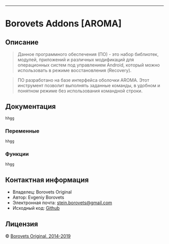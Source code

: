 ***

# Borovets Addons [AROMA]

## Описание

> Данное программного обеспечения (ПО) - это набор библиотек, модулей, приложений и различных модификаций для операционных систем под управлением Android, который можно использовать в режиме восстановления (Recovery).

> ПО разработано на базе интерфейса оболочки AROMA. Этот инструмент позволит выполнять заданные команды, в удобном и понятном режиме без использования командной строки.

## Документация

`hhgg`

### Переменные

`hhgg`

### Функции

`hhgg`

## Контактная информация

* Владелец: Borovets Original
* Автор: Evgeniy Borovets
* Электронная почта: [stein.borovets@gmail.com](mailto:stein.borovets@gmail.com)
* Исходный код: [Github](https://github.com/borovets/Borovets-Addons)

## Лицензия

© [Borovets Original, 2014-2019](LICENSE.md)
